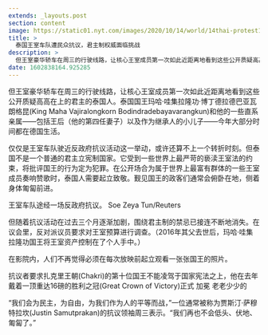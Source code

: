 ```yaml
--- 
extends: _layouts.post 
section: content 
image: https://static01.nyt.com/images/2020/10/14/world/14thai-protest1/14thai-protest1-articleLarge-v2.jpg 
title: > 
  泰国王室车队遭民众抗议，君主制权威面临挑战 
description: > 
  但王室豪华轿车在周三的行驶线路，让核心王室成员第一次如此近距离地看到这些公开质疑高高在上的君主的泰国人。泰国国王玛哈·哇集拉隆功·博丁德拉德巴亚瓦朗格昆(King Maha Vajiralongkorn Bodindradebayavarangkun)和他的一些直系亲属——包括王后（他的第四任妻子）以及作为继承人的小儿子——今年大部分时间都在德国生活。仅仅是王室车队驶近反政府抗议活动这一举动，或许还算不上一个转折时刻。但泰国不是一个普通的君主立宪制国家。它受到一些世界上最严苛的亵渎王室法的约束，将批评国王的行为定为犯罪。在公开场合为属于世界上最富有群体的一些王室成员奏响赞歌时，泰国人需要起立致敬。觐见国王的政客们通常会俯卧在地，侧着身体匍匐前进。王室车队途经一场反政府抗议。 Soe Zeya Tun/Reuters但随着抗议活动在过去三个月逐渐加剧，围绕君主制的禁忌已接连不断地消失。在议会里，反对派议员要求对王室预算进行调查。（2016年其父去世后，玛哈·哇集拉隆功国王将王室资产控制在了个人手中。）在影院内，人们不再觉得必须在每次放映前起立观看一张张国王的照片。抗议者要求扎克里王朝(Chakri)的第十位国王不能凌驾于国家宪法之上，他在去年戴着一顶重达16磅的胜利之冠(Great Crown of Victory)正式 加冕 老老少少的“我们会为民主，为自由，为我们作为人的平等而战，”一位通常被称为贾斯汀·萨穆特拉坎(Justin Samutprakan)的抗议领袖周三表示。“我们再也不会低头、伏地、匍匐了。” 
date: 1602838164.925285 
--- 
```

但王室豪华轿车在周三的行驶线路，让核心王室成员第一次如此近距离地看到这些公开质疑高高在上的君主的泰国人。泰国国王玛哈·哇集拉隆功·博丁德拉德巴亚瓦朗格昆(King Maha Vajiralongkorn Bodindradebayavarangkun)和他的一些直系亲属——包括王后（他的第四任妻子）以及作为继承人的小儿子——今年大部分时间都在德国生活。

仅仅是王室车队驶近反政府抗议活动这一举动，或许还算不上一个转折时刻。但泰国不是一个普通的君主立宪制国家。它受到一些世界上最严苛的亵渎王室法的约束，将批评国王的行为定为犯罪。在公开场合为属于世界上最富有群体的一些王室成员奏响赞歌时，泰国人需要起立致敬。觐见国王的政客们通常会俯卧在地，侧着身体匍匐前进。

王室车队途经一场反政府抗议。 Soe Zeya Tun/Reuters

但随着抗议活动在过去三个月逐渐加剧，围绕君主制的禁忌已接连不断地消失。在议会里，反对派议员要求对王室预算进行调查。（2016年其父去世后，玛哈·哇集拉隆功国王将王室资产控制在了个人手中。）

在影院内，人们不再觉得必须在每次放映前起立观看一张张国王的照片。

抗议者要求扎克里王朝(Chakri)的第十位国王不能凌驾于国家宪法之上，他在去年戴着一顶重达16磅的胜利之冠(Great Crown of Victory)正式 加冕 老老少少的

“我们会为民主，为自由，为我们作为人的平等而战，”一位通常被称为贾斯汀·萨穆特拉坎(Justin Samutprakan)的抗议领袖周三表示。“我们再也不会低头、伏地、匍匐了。”